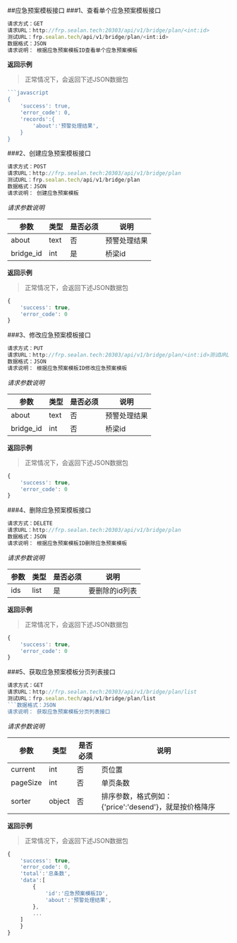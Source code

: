 ##应急预案模板接口
###1、查看单个应急预案模板接口
```javascript
请求方式：GET
请求URL：http://frp.sealan.tech:20303/api/v1/bridge/plan/<int:id>
测试URL：frp.sealan.tech/api/v1/bridge/plan/<int:id>
数据格式：JSON
请求说明： 根据应急预案模板ID查看单个应急预案模板
```
**返回示例**
> 正常情况下，会返回下述JSON数据包
```javascript
```javascript
{
	'success': true,
	'error_code': 0,
	'records':{
		'about':'预警处理结果',
	}
}
```
###2、创建应急预案模板接口
```javascript
请求方式：POST
请求URL：http://frp.sealan.tech:20303/api/v1/bridge/plan
测试URL：frp.sealan.tech/api/v1/bridge/plan
数据格式：JSON
请求说明： 创建应急预案模板
```
*请求参数说明*

| 参数  | 类型   | 是否必须 | 说明        |
| ----- | ------ | -------- | ----------- |
|about|text|否|预警处理结果|
|bridge_id|int|是|桥梁id|

**返回示例**
> 正常情况下，会返回下述JSON数据包
```javascript
{
	'success': true,
	'error_code': 0
}
```
###3、修改应急预案模板接口
```javascript
请求方式：PUT
请求URL：http://frp.sealan.tech:20303/api/v1/bridge/plan/<int:id>测试URL：frp.sealan.tech/api/v1/bridge/plan/<int:id>
数据格式：JSON
请求说明： 根据应急预案模板ID修改应急预案模板
```
*请求参数说明*

| 参数  | 类型   | 是否必须 | 说明        |
| ----- | ------ | -------- | ----------- |
|about|text|否|预警处理结果|
|bridge_id|int|否|桥梁id|

**返回示例**
> 正常情况下，会返回下述JSON数据包
```javascript
{
	'success': true,
	'error_code': 0
}
```
###4、删除应急预案模板接口
```javascript
请求方式：DELETE
请求URL：http://frp.sealan.tech:20303/api/v1/bridge/plan
数据格式：JSON
请求说明： 根据应急预案模板ID删除应急预案模板
```
*请求参数说明*

| 参数  | 类型   | 是否必须 | 说明        |
| ----- | ------ | -------- | ----------- |
|ids|list|是|要删除的id列表|
**返回示例**
> 正常情况下，会返回下述JSON数据包
```javascript
{
	'success': true,
	'error_code': 0
}
```
###5、获取应急预案模板分页列表接口
```javascript
请求方式：GET
请求URL：http://frp.sealan.tech:20303/api/v1/bridge/plan/list
测试URL：frp.sealan.tech/api/v1/bridge/plan/list
```数据格式：JSON
请求说明： 获取应急预案模板分页列表接口
```
*请求参数说明*

| 参数  | 类型   | 是否必须 | 说明        |
| ----- | ------ | -------- | ----------- |
|current|int|否|页位置|
|pageSize|int|否|单页条数|
|sorter|object|否|排序参数，格式例如：{'price':'desend'}，就是按价格降序|

**返回示例**
> 正常情况下，会返回下述JSON数据包
```javascript
{
	'success': true,
	'error_code': 0,
	'total':'总条数',
	'data':[
		{
			'id':'应急预案模板ID',
			'about':'预警处理结果',
		},
		...
	]
	}
}
```
